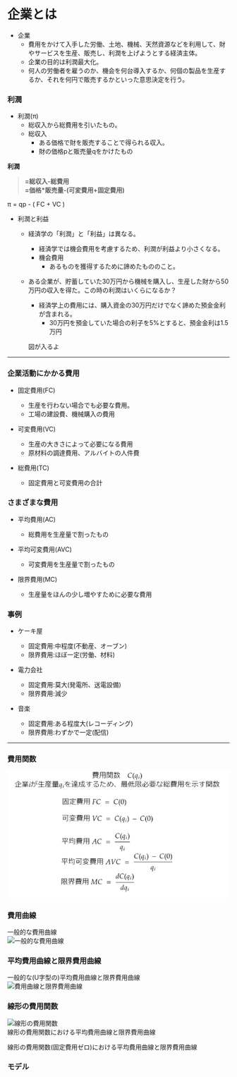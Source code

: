 # 企業とは

- 企業
    - 費用をかけて入手した労働、土地、機械、天然資源などを利用して、財やサービスを生産、販売し、利潤を上げようとする経済主体。
    - 企業の目的は利潤最大化。
    - 何人の労働者を雇うのか、機会を何台導入するか、何個の製品を生産するか、それを何円で販売するかといった意思決定を行う。

### 利潤
- 利潤(π)
    - 総収入から総費用を引いたもの。
    - 総収入
        - ある価格で財を販売することで得られる収入。
        - 財の価格pと販売量qをかけたもの

**利潤**  
>**=総収入-総費用**  
**=価格*販売量-(可変費用+固定費用)**  
  
π = qp - ( FC + VC )

- 利潤と利益
    - 経済学の「利潤」と「利益」は異なる。
        - 経済学では機会費用を考慮するため、利潤が利益より小さくなる。
        - 機会費用
            - あるものを獲得するために諦めたもののこと。
    - ある企業が、貯蓄していた30万円から機械を購入し、生産した財から50万円の収入を得た。この時の利潤はいくらになるか？
        - 経済学上の費用には、購入資金の30万円だけでなく諦めた預金金利が含まれる。
            - 30万円を預金していた場合の利子を5%とすると、預金金利は1.5万円

        図が入るよ

____

### 企業活動にかかる費用
- 固定費用(FC)
    - 生産を行わない場合でも必要な費用。
    - 工場の建設費、機械購入の費用


- 可変費用(VC)
    - 生産の大きさによって必要になる費用
    - 原材料の調達費用、アルバイトの人件費


- 総費用(TC)
    - 固定費用と可変費用の合計

### さまざまな費用
- 平均費用(AC)
    - 総費用を生産量で割ったもの


- 平均可変費用(AVC)
    - 可変費用を生産量で割ったもの


- 限界費用(MC)
    - 生産量をほんの少し増やすために必要な費用

### 事例
- ケーキ屋
    - 固定費用:中程度(不動産、オーブン)
    - 限界費用:ほぼ一定(労働、材料)


- 電力会社
    - 固定費用:莫大(発電所、送電設備)
    - 限界費用:減少

    
- 音楽
    - 固定費用:ある程度大(レコーディング)
    - 限界費用:わずかで一定(配信)

____

### 費用関数  
![費用関数](img/費用関数.PNG)  

### 費用曲線

一般的な費用曲線  
![一般的な費用曲線](img/一般的な費用曲線.PNG)  

### 平均費用曲線と限界費用曲線
一般的な(U字型の)平均費用曲線と限界費用曲線  
![費用曲線と限界費用曲線](img/費用曲線と限界費用曲線.PNG)  

### 線形の費用関数
![線形の費用関数](img/線形の費用関数.PNG)  
線形の費用関数における平均費用曲線と限界費用曲線  

線形の費用関数(固定費用ゼロ)における平均費用曲線と限界費用曲線  


### モデル
